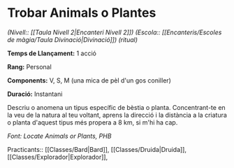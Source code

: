 # Trobar Animals o Plantes

*(Nivell:: [[Taula Nivell 2|Encanteri Nivell 2]]) (Escola:: [[Encanteris/Escoles de màgia/Taula Divinació|Divinació]]) (ritual)*

**Temps de Llançament:** 1 acció

**Rang:** Personal

**Components:** V, S, M (una mica de pèl d'un gos coniller)

**Duració:** Instantani

Descriu o anomena un tipus específic de bèstia o planta. Concentrant-te en la veu de la natura al teu voltant, aprens la direcció i la distància a la criatura o planta d'aquest tipus més propera a 8 km, si m'hi ha cap.


*Font: Locate Animals or Plants, PHB*



Practicants:: [[Classes/Bard|Bard]], [[Classes/Druida|Druida]], [[Classes/Explorador|Explorador]],